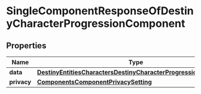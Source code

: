 
# SingleComponentResponseOfDestinyCharacterProgressionComponent

## Properties
Name | Type | Description | Notes
------------ | ------------- | ------------- | -------------
**data** | [**DestinyEntitiesCharactersDestinyCharacterProgressionComponent**](DestinyEntitiesCharactersDestinyCharacterProgressionComponent.md) |  |  [optional]
**privacy** | [**ComponentsComponentPrivacySetting**](ComponentsComponentPrivacySetting.md) |  |  [optional]



